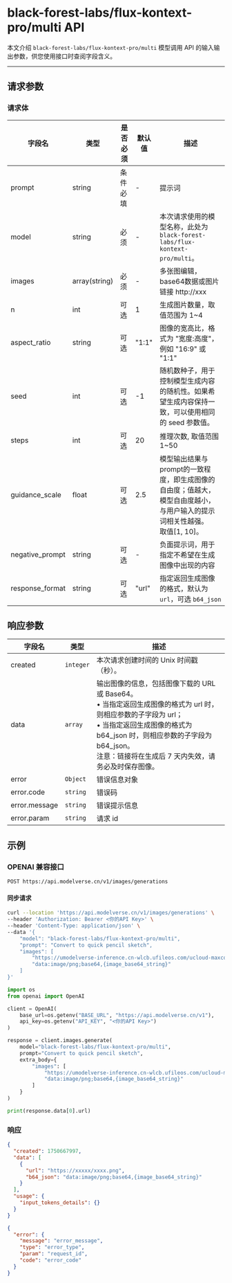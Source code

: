 # black-forest-labs/flux-kontext-pro/multi API

本文介绍 `black-forest-labs/flux-kontext-pro/multi` 模型调用 API 的输入输出参数，供您使用接口时查阅字段含义。

---

## 请求参数

### 请求体

| 字段名          | 类型          | 是否必须 | 默认值 | 描述                                                                                                                                                                        |
| --------------- | ------------- | -------- | ------ | --------------------------------------------------------------------------------------------------------------------------------------------------------------------------- |
| prompt          | string        | 条件必填 | -      | 提示词                                                                                                                                                                      |
| model           | string        | 必须     | -      | 本次请求使用的模型名称，此处为 `black-forest-labs/flux-kontext-pro/multi`。                                                                                                   |
| images          | array(string) | 必须     | -      | 多张图编辑，base64数据或图片链接 http://xxx                                                                                                                                   |
| n               | int           | 可选     | 1      | 生成图片数量，取值范围为 1~4                                                                                                                                                |
| aspect_ratio    | string        | 可选     | "1:1"  | 图像的宽高比，格式为 "宽度:高度"，例如 "16:9" 或 "1:1"                                                                                                                      |
| seed            | int           | 可选     | -1     | 随机数种子，用于控制模型生成内容的随机性。如果希望生成内容保持一致，可以使用相同的 seed 参数值。                                                                                  |
| steps           | int           | 可选     | 20     | 推理次数, 取值范围 1~50                                                                                                                                                     |
| guidance_scale  | float         | 可选     | 2.5    | 模型输出结果与prompt的一致程度，即生成图像的自由度；值越大，模型自由度越小，与用户输入的提示词相关性越强。<br>取值[1, 10]。                                                     |
| negative_prompt | string        | 可选     | -      | 负面提示词，用于指定不希望在生成图像中出现的内容                                                                                                                            |
| response_format | string        | 可选     | "url"  | 指定返回生成图像的格式，默认为 `url`，可选 `b64_json`                                                                                                                         |

## 响应参数

| 字段名        | 类型      | 描述                                                                                                                                                                                                                                                    |
| ------------- | --------- | ------------------------------------------------------------------------------------------------------------------------------------------------------------------------------------------------------------------------------------------------------- |
| created       | `integer` | 本次请求创建时间的 Unix 时间戳（秒）。                                                                                                                                                                                                                  |
| data          | `array`   | 输出图像的信息，包括图像下载的 URL 或 Base64。<br>• 当指定返回生成图像的格式为 url 时，则相应参数的子字段为 url；<br>• 当指定返回生成图像的格式为 b64_json 时，则相应参数的子字段为 b64_json。<br>注意：链接将在生成后 7 天内失效，请务必及时保存图像。 |
| error         | `Object`  | 错误信息对象                                                                                                                                                                                                                                            |
| error.code    | `string`  | 错误码                                                                                                                                                                                                                                                  |
| error.message | `string`  | 错误提示信息                                                                                                                                                                                                                                            |
| error.param   | `string`  | 请求 id                                                                                                                                                                                                                                                 |

## 示例

### OPENAI 兼容接口

`POST https://api.modelverse.cn/v1/images/generations`

#### 同步请求

```bash
curl --location 'https://api.modelverse.cn/v1/images/generations' \
--header 'Authorization: Bearer <你的API Key>' \
--header 'Content-Type: application/json' \
--data '{
    "model": "black-forest-labs/flux-kontext-pro/multi",
    "prompt": "Convert to quick pencil sketch",
    "images": [
        "https://umodelverse-inference.cn-wlcb.ufileos.com/ucloud-maxcot.jpg",
        "data:image/png;base64,{image_base64_string}"
    ]
}'
```

```python
import os
from openai import OpenAI

client = OpenAI(
    base_url=os.getenv("BASE_URL", "https://api.modelverse.cn/v1"),
    api_key=os.getenv("API_KEY", "<你的API Key>")
)

response = client.images.generate(
    model="black-forest-labs/flux-kontext-pro/multi",
    prompt="Convert to quick pencil sketch",
    extra_body={
        "images": [
            "https://umodelverse-inference.cn-wlcb.ufileos.com/ucloud-maxcot.jpg",
            "data:image/png;base64,{image_base64_string}"
        ]
    }
)

print(response.data[0].url)
```

### 响应

```json
{
  "created": 1750667997,
  "data": [
    {
      "url": "https://xxxxx/xxxx.png",
      "b64_json": "data:image/png;base64,{image_base64_string}"
    }
  ],
  "usage": {
    "input_tokens_details": {}
  }
}
```

```json
{
  "error": {
    "message": "error_message",
    "type": "error_type",
    "param": "request_id",
    "code": "error_code"
  }
}
```

<!-- 
TODO:异步请求
### 异步请求
  
``` -->
